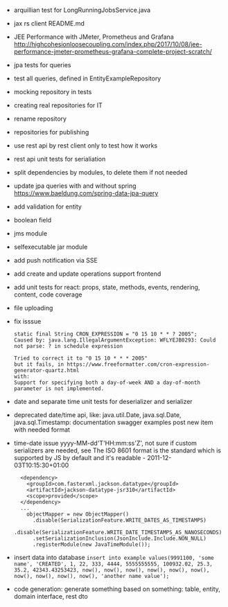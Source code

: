 - arquillian test for LongRunningJobsService.java
- jax rs client README.md
- JEE Performance with JMeter, Prometheus and Grafana
  http://highcohesionloosecoupling.com/index.php/2017/10/08/jee-performance-jmeter-prometheus-grafana-complete-project-scratch/
- jpa tests for queries
- test all queries, defined in EntityExampleRepository
- mocking repository in tests
- creating real repositories for IT 
- rename repository
- repositories for publishing
- use rest api by rest client only to test how it works
- rest api unit tests for serialiation
- split dependencies by modules, to delete them if not needed
- update jpa queries with and without spring https://www.baeldung.com/spring-data-jpa-query
- add validation for entity 
- boolean field
- jms module
- selfexecutable jar module
- add push notification via SSE
- add create and update operations support frontend
- add unit tests for react: props, state, methods, events, rendering, content, code coverage
- file uploading
- fix isssue
  
    ```
    static final String CRON_EXPRESSION = "0 15 10 * * ? 2005";
    Caused by: java.lang.IllegalArgumentException: WFLYEJB0293: Could not parse: ? in schedule expression
    
    Tried to correct it to "0 15 10 * * * 2005"
    but it fails, in https://www.freeformatter.com/cron-expression-generator-quartz.html
    with:
    Support for specifying both a day-of-week AND a day-of-month parameter is not implemented.
    ```
- date and separate time unit tests for deserializer and serializer 
- deprecated date/time api, like: java.util.Date, java.sql.Date, java.sql.Timestamp:
  documentation
  swagger examples
  post new item with needed format
- time-date issue yyyy-MM-dd'T'HH:mm:ss'Z', not sure if custom serializers are needed, see 
    The ISO 8601 format is the standard which is supported by JS by default and it's readable - 
    2011-12-03T10:15:30+01:00
    
    ```
      <dependency>
        <groupId>com.fasterxml.jackson.datatype</groupId>
        <artifactId>jackson-datatype-jsr310</artifactId>
        <scope>provided</scope>
      </dependency>
      ...
        objectMapper = new ObjectMapper()
          .disable(SerializationFeature.WRITE_DATES_AS_TIMESTAMPS)
          .disable(SerializationFeature.WRITE_DATE_TIMESTAMPS_AS_NANOSECONDS)
          .setSerializationInclusion(JsonInclude.Include.NON_NULL)
          .registerModule(new JavaTimeModule());
    ```
- insert data into database
    `insert into example values(9991100, 'some name', 'CREATED', 1, 22, 333, 4444, 5555555555, 100932.02, 25.3, 35.2, 42343.43253423, now(), now(), now(), now(), now(), now(), now(), now(), now(), now(), 'another name value');`
- code generation: generate something based on something: table, entity, domain interface, rest dto